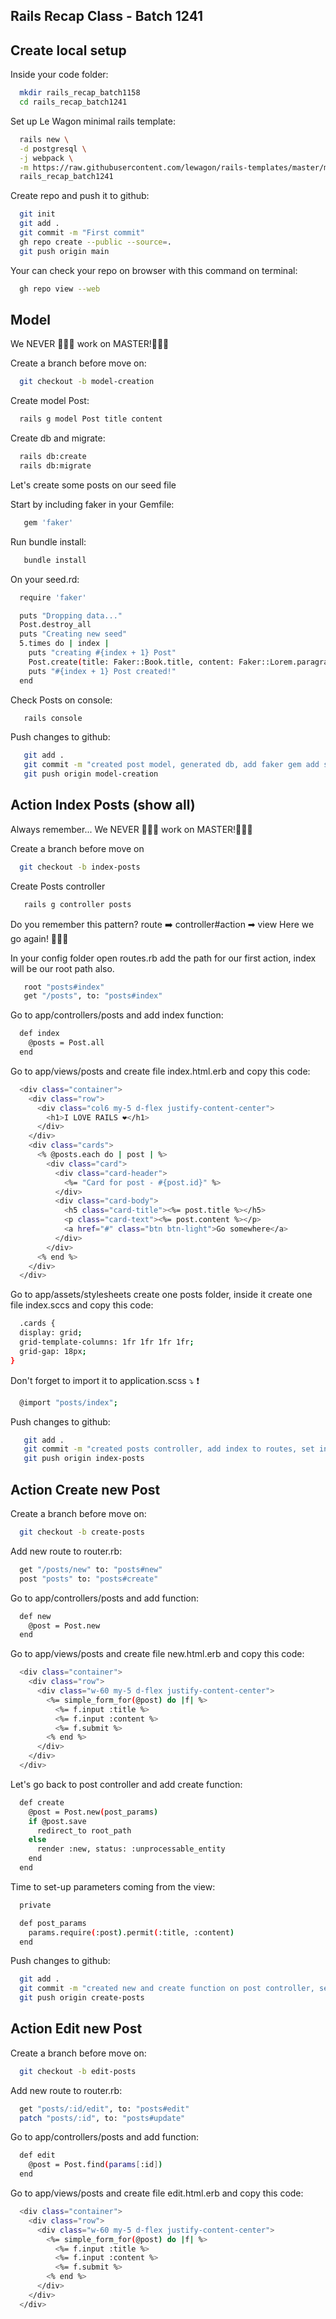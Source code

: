 ## Rails Recap Class - Batch 1241


## Create local setup

Inside your code folder:

```bash
  mkdir rails_recap_batch1158
  cd rails_recap_batch1241
```

Set up Le Wagon minimal rails template:
```bash
  rails new \
  -d postgresql \
  -j webpack \
  -m https://raw.githubusercontent.com/lewagon/rails-templates/master/minimal.rb \
  rails_recap_batch1241
```

Create repo and push it to github:
```bash
  git init
  git add .
  git commit -m "First commit"
  gh repo create --public --source=.
  git push origin main
```

Your can check your repo on browser with this command on terminal:
```bash
  gh repo view --web
```

## Model

We NEVER 🙅🏻‍♂️ work on MASTER!🙅🏽‍♀️

Create a branch before move on:
```bash
  git checkout -b model-creation
```

Create model Post:
```bash
  rails g model Post title content
```
Create db and migrate:
```bash
  rails db:create
  rails db:migrate
```

Let's create some posts on our seed file

Start by including faker in your Gemfile:
```bash
   gem 'faker'
```

Run bundle install:
```bash
   bundle install
```

On your seed.rd:
```bash
  require 'faker'

  puts "Dropping data..."
  Post.destroy_all
  puts "Creating new seed"
  5.times do | index |
    puts "creating #{index + 1} Post"
    Post.create(title: Faker::Book.title, content: Faker::Lorem.paragraph)
    puts "#{index + 1} Post created!"
  end
```

Check Posts on console:
```bash
   rails console
```

Push changes to github:
```bash
   git add .
   git commit -m "created post model, generated db, add faker gem add seeds to post"
   git push origin model-creation 
```

## Action Index Posts (show all)

Always remember...
We NEVER 🙅🏻‍♂️ work on MASTER!🙅🏽‍♀️

Create a branch before move on
```bash
  git checkout -b index-posts
```

Create Posts controller
```bash
   rails g controller posts
```

Do you remember this pattern?
route ➡️ controller#action ➡ view
Here we go again! 👩🏽‍💻

In your config folder open routes.rb add the path for our first action, index will be our root path also.
```bash
   root "posts#index"
   get "/posts", to: "posts#index"
```

Go to app/controllers/posts and add index function:
```bash
  def index
    @posts = Post.all
  end
```

Go to app/views/posts and create file index.html.erb and copy this code:
```bash
  <div class="container">
    <div class="row">
      <div class="col6 my-5 d-flex justify-content-center">
        <h1>I LOVE RAILS ❤️</h1>
      </div>
    </div>
    <div class="cards">
      <% @posts.each do | post | %>
        <div class="card">
          <div class="card-header">
            <%= "Card for post - #{post.id}" %>
          </div>
          <div class="card-body">
            <h5 class="card-title"><%= post.title %></h5>
            <p class="card-text"><%= post.content %></p>
            <a href="#" class="btn btn-light">Go somewhere</a>
          </div>
        </div>
      <% end %>
    </div>
  </div>
```

Go to app/assets/stylesheets create one posts folder, inside it create one file index.sccs and copy this code:
```bash
  .cards {
  display: grid;
  grid-template-columns: 1fr 1fr 1fr 1fr;
  grid-gap: 18px;
}
```

Don't forget to import it to application.scss ⤵️ ❗️
```bash
  @import "posts/index";
```

Push changes to github:
```bash
   git add .
   git commit -m "created posts controller, add index to routes, set index#posts to root, created index posts file added index.sccs"
   git push origin index-posts
```
## Action Create new Post

Create a branch before move on:
```bash
  git checkout -b create-posts
```

Add new route to router.rb:
```bash
  get "/posts/new" to: "posts#new"
  post "posts" to: "posts#create"
```

Go to app/controllers/posts and add function:
```bash
  def new
    @post = Post.new
  end
```

Go to app/views/posts and create file new.html.erb and copy this code:
```bash
  <div class="container">
    <div class="row">
      <div class="w-60 my-5 d-flex justify-content-center">
        <%= simple_form_for(@post) do |f| %>
          <%= f.input :title %>
          <%= f.input :content %>
          <%= f.submit %>
        <% end %>
      </div>
    </div>
  </div>
```

Let's go back to post controller and add create function:
```bash
  def create
    @post = Post.new(post_params)
    if @post.save
      redirect_to root_path
    else
      render :new, status: :unprocessable_entity
    end
  end
```

Time to set-up parameters coming from the view:
```bash
  private 

  def post_params
    params.require(:post).permit(:title, :content)
  end
```

Push changes to github:
```bash
  git add .
  git commit -m "created new and create function on post controller, set view for new post, added strong parametes, routes for new and create"
  git push origin create-posts
```

## Action Edit new Post

Create a branch before move on:
```bash
  git checkout -b edit-posts
```

Add new route to router.rb:
```bash
  get "posts/:id/edit", to: "posts#edit"
  patch "posts/:id", to: "posts#update"
```

Go to app/controllers/posts and add function:
```bash
  def edit
    @post = Post.find(params[:id])
  end
 ```
 
Go to app/views/posts and create file edit.html.erb and copy this code:
```bash
  <div class="container">
    <div class="row">
      <div class="w-60 my-5 d-flex justify-content-center">
        <%= simple_form_for(@post) do |f| %>
          <%= f.input :title %>
          <%= f.input :content %>
          <%= f.submit %>
        <% end %>
      </div>
    </div>
  </div>
```










